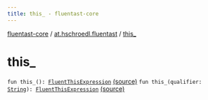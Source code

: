 ```yaml
---
title: this_ - fluentast-core
---
```


[fluentast-core](../index.html) / [at.hschroedl.fluentast](index.html) / [this_](.)

# this_

`fun this_(): `[`FluentThisExpression`](../at.hschroedl.fluentast.ast.expression/-fluent-this-expression/index.html) [(source)](https://github.com/hschroedl/FluentAST/tree/master/core/src/main/kotlin//at.hschroedl.fluentast/Fluentast.kt#L261)
`fun this_(qualifier: `[`String`](https://kotlinlang.org/api/latest/jvm/stdlib/kotlin/-string/index.html)`): `[`FluentThisExpression`](../at.hschroedl.fluentast.ast.expression/-fluent-this-expression/index.html) [(source)](https://github.com/hschroedl/FluentAST/tree/master/core/src/main/kotlin//at.hschroedl.fluentast/Fluentast.kt#L265)